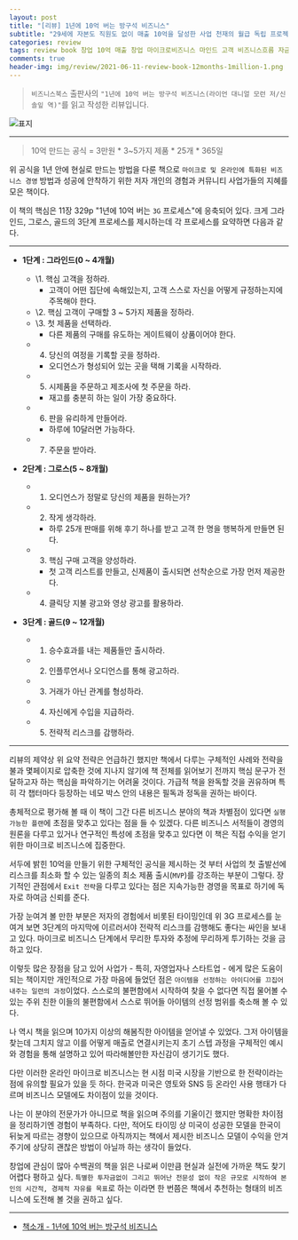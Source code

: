 ```yaml
---  
layout: post  
title: "[리뷰] 1년에 10억 버는 방구석 비즈니스"  
subtitle: "29세에 자본도 직원도 없이 매출 10억을 달성한 사업 천재의 월급 독립 프로젝트"  
categories: review  
tags: review book 창업 10억 매출 창업 마이크로비즈니스 마인드 고객 비즈니스흐름 자금 첫고객 관계 3G 엑시트     
comments: true  
header-img: img/review/2021-06-11-review-book-12months-1million-1.png
---  
```

  
> `비즈니스북스` 출판사의 `"1년에 10억 버는 방구석 비즈니스(라이언 대니얼 모런 저/신솔잎 역)"`를 읽고 작성한 리뷰입니다.  

![표지](https://theorydb.github.io/assets/img/review/2021-06-11-review-book-12months-1million-1.png)  

---

> 10억 만드는 공식 = 3만원 * 3~5가지 제품 * 25개 * 365일

위 공식을 1년 안에 현실로 만드는 방법을 다룬 책으로 `마이크로 및 온라인에 특화된 비즈니스 경영` 방법과 성공에 안착하기 위한 저자 개인의 경험과 커뮤니티 사업가들의 지혜를 모은 책이다.

이 책의 핵심은 11장 329p "1년에 10억 버는 `3G` 프로세스"에 응축되어 있다. 크게 그라인드, 그로스, 골드의 3단계 프로세스를 제시하는데 각 프로세스를 요약하면 다음과 같다.

---

* __1단계 : 그라인드(0 ~ 4개월)__  
  + \1. 핵심 고객을 정하라.
    - 고객이 어떤 집단에 속해있는지, 고객 스스로 자신을 어떻게 규정하는지에 주목해야 한다.
  + \2. 핵심 고객이 구매할 3 ~ 5가지 제품을 정하라.
  + \3. 첫 제품을 선택하라.
    - 다른 제품의 구매를 유도하는 게이트웨이 상품이어야 한다.
  + 4. 당신의 여정을 기록할 곳을 정하라.
    - 오디언스가 형성되어 있는 곳을 택해 기록을 시작하라.
  + 5. 시제품을 주문하고 제조사에 첫 주문을 하라.
    - 재고를 충분히 하는 일이 가장 중요하다.
  + 6. 판을 유리하게 만들어라.
    - 하루에 10달러면 가능하다. 
  + 7. 주문을 받아라.

* __2단계 : 그로스(5 ~ 8개월)__  
  + 1. 오디언스가 정말로 당신의 제품을 원하는가?
  + 2. 작게 생각하라.
    - 하루 25개 판매를 위해 후기 하나를 받고 고객 한 명을 행복하게 만들면 된다.
  + 3. 핵심 구매 고객을 양성하라.
    - 첫 고객 리스트를 만들고, 신제품이 출시되면 선착순으로 가장 먼저 제공한다.
  + 4. 클릭당 지불 광고와 영상 광고를 활용하라.

* __3단계 : 골드(9 ~ 12개월)__
  + 1. 승수효과를 내는 제품들만 출시하라.
  + 2. 인플루언서나 오디언스를 통해 광고하라.
  + 3. 거래가 아닌 관계를 형성하라.
  + 4. 자신에게 수입을 지급하라.
  + 5. 전략적 리스크를 감행하라.

---

리뷰의 제약상 위 요약 전략은 언급하긴 했지만 책에서 다루는 구체적인 사례와 전략을 불과 몇페이지로 압축한 것에 지나지 않기에 책 전체를 읽어보기 전까지 핵심 문구가 전달하고자 하는 핵심을 파악하기는 어려울 것이다. 가급적 책을 완독할 것을 권유하며 특히 각 챕터마다 등장하는 네모 박스 안의 내용은 필독과 정독을 권하는 바이다.

총체적으로 평가해 볼 때 이 책이 그간 다른 비즈니스 분야의 책과 차별점이 있다면 `실행 가능한 플랜`에 초점을 맞추고 있다는 점을 들 수 있겠다. 다른 비즈니스 서적들이 경영의 원론을 다루고 있거나 연구적인 특성에 초점을 맞추고 있다면 이 책은 직접 수익을 얻기 위한 마이크로 비즈니스에 집중한다.

서두에 밝힌 10억을 만들기 위한 구체적인 공식을 제시하는 것 부터 사업의 첫 출발선에 리스크를 최소화 할 수 있는 일종의 최소 제품 출시(`MVP`)를 강조하는 부분이 그렇다. 장기적인 관점에서 `Exit 전략`을 다루고 있다는 점은 지속가능한 경영을 목표로 하기에 독자로 하여금 신뢰를 준다. 

가장 눈여겨 볼 만한 부분은 저자의 경험에서 비롯된 타이밍인데 위 3G 프로세스를 눈여겨 보면 3단계의 마지막에 이르러서야 전략적 리스크를 감행해도 좋다는 싸인을 보내고 있다. 마이크로 비즈니스 단계에서 무리한 투자와 추정에 무리하게 투기하는 것을 금하고 있다.

이렇듯 많은 장점을 담고 있어 사업가 - 특히, 자영업자나 스타트업 - 에게 많은 도움이 되는 책이지만 개인적으로 가장 마음에 들었던 점은 `아이템을 선정하는 아이디어를 끄집어 내주는 일련의 과정`이었다. 스스로의 불편함에서 시작하여 찾을 수 없다면 직접 물어볼 수 있는 주위 친한 이들의 불편함에서 스스로 뛰어들 아이템의 선정 범위를 축소해 볼 수 있다. 

나 역시 책을 읽으며 10가지 이상의 해봄직한 아이템을 얻어낼 수 있었다. 그저 아이템을 찾는데 그치지 않고 이를 어떻게 매출로 연결시키는지 초기 스텝 과정을 구체적인 예시와 경험을 통해 설명하고 있어 따라해볼만한 자신감이 생기기도 했다.

다만 이러한 온라인 마이크로 비즈니스는 현 시점 미국 시장을 기반으로 한 전략이라는 점에 유의할 필요가 있을 듯 하다. 한국과 미국은 영토와 SNS 등 온라인 사용 행태가 다르며 비즈니스 모델에도 차이점이 있을 것이다. 

나는 이 분야의 전문가가 아니므로 책을 읽으며 주의를 기울이긴 했지만 명확한 차이점을 정리하기엔 경험이 부족하다. 다만, 적어도 타이밍 상 미국이 성공한 모델을 한국이 뒤늦게 따르는 경향이 있으므로 아직까지는 책에서 제시한 비즈니스 모델이 수익을 안겨주기에 상당히 괜찮은 방법이 아닐까 하는 생각이 들었다.

창업에 관심이 많아 수백권의 책을 읽은 나로써 이만큼 현실과 실전에 가까운 책도 찾기 어렵다 평하고 싶다. `특별한 투자금없이 그리고 뛰어난 전문성 없이 작은 규모로 시작하여 본인의 시간적, 경제적 자유를 목표`로 하는 이라면 한 번쯤은 책에서 추천하는 형태의 비즈니스에 도전해 볼 것을 권하고 싶다. 

---

* [책소개 - 1년에 10억 버는 방구석 비즈니스](http://www.yes24.com/Product/Goods/102087445)


